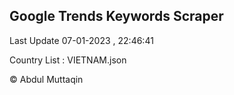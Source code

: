 

## Google Trends Keywords Scraper 
 
Last Update 07-01-2023 , 22:46:41

Country List :
VIETNAM.json



© Abdul Muttaqin 
